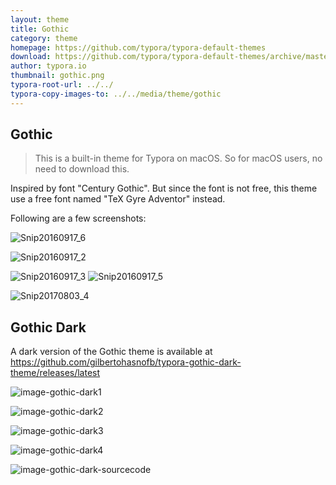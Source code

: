 ```yaml
---
layout: theme
title: Gothic
category: theme
homepage: https://github.com/typora/typora-default-themes
download: https://github.com/typora/typora-default-themes/archive/master.zip
author: typora.io
thumbnail: gothic.png
typora-root-url: ../../
typora-copy-images-to: ../../media/theme/gothic
---
```


## Gothic

> This is a built-in theme for Typora on macOS. So for macOS users, no need to download this.

Inspired by font "Century Gothic". But since the font is not free, this theme use a free font named "TeX Gyre Adventor" instead. 

Following are a few screenshots: 

![Snip20160917_6](/media/theme/gothic/Snip20160917_6.png)

![Snip20160917_2](/media/theme/gothic/Snip20160917_2.png)

![Snip20160917_3](/media/theme/gothic/Snip20160917_3.png) ![Snip20160917_5](/media/theme/gothic/Snip20160917_5.png)

![Snip20170803_4](/media/theme/gothic/Snip20170803_4.png)

## Gothic Dark

A dark version of the Gothic theme is available at https://github.com/gilbertohasnofb/typora-gothic-dark-theme/releases/latest

![image-gothic-dark1](/media/theme/gothic-dark/gothic-dark1.png)

![image-gothic-dark2](/media/theme/gothic-dark/gothic-dark2.png)

![image-gothic-dark3](/media/theme/gothic-dark/gothic-dark3.png)

![image-gothic-dark4](/media/theme/gothic-dark/gothic-dark4.png)

![image-gothic-dark-sourcecode](/media/theme/gothic-dark/gothic-dark-sourcecode.png)
